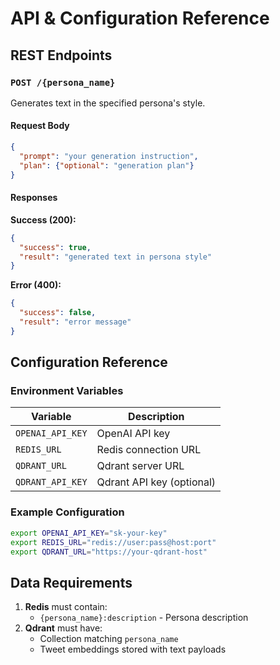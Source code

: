# API & Configuration Reference

## REST Endpoints

### `POST /{persona_name}`
Generates text in the specified persona's style.

#### Request Body
```json
{
  "prompt": "your generation instruction",
  "plan": {"optional": "generation plan"}
}
```

#### Responses
**Success (200):**
```json
{
  "success": true,
  "result": "generated text in persona style"
}
```

**Error (400):**
```json
{
  "success": false,
  "result": "error message"
}
```

## Configuration Reference

### Environment Variables
| Variable | Description |
|----------|-------------|
| `OPENAI_API_KEY` | OpenAI API key |
| `REDIS_URL` | Redis connection URL |
| `QDRANT_URL` | Qdrant server URL |
| `QDRANT_API_KEY` | Qdrant API key (optional) |

### Example Configuration
```bash
export OPENAI_API_KEY="sk-your-key"
export REDIS_URL="redis://user:pass@host:port"
export QDRANT_URL="https://your-qdrant-host"
```

## Data Requirements
1. **Redis** must contain:
   - `{persona_name}:description` - Persona description
2. **Qdrant** must have:
   - Collection matching `persona_name`
   - Tweet embeddings stored with text payloads
